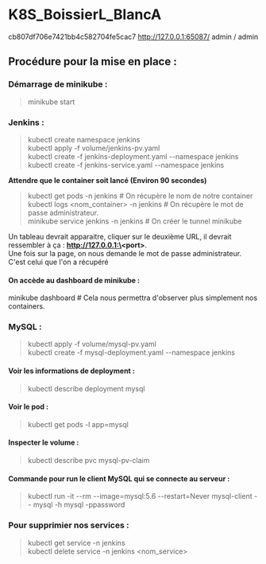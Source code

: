 # K8S_BoissierL_BlancA
cb807df706e7421bb4c582704fe5cac7
http://127.0.0.1:65087/
admin / admin

<h2>Procédure pour la mise en place :</h2>

<h3>Démarrage de minikube :</h3>
                               

> minikube start

<h3>Jenkins :</h3>

> kubectl create namespace jenkins<br/>
> kubectl apply -f volume/jenkins-pv.yaml<br/>
> kubectl create -f jenkins-deployment.yaml --namespace jenkins<br/>
> kubectl create -f jenkins-service.yaml --namespace jenkins

**Attendre que le container soit lancé (Environ 90 secondes)**

> kubectl get pods -n jenkins # On récupère le nom de notre container<br/>
> kubectl logs <nom_container> -n jenkins # On récupère le mot de passe administrateur.<br/>
> minikube service jenkins -n jenkins # On créer le tunnel minikube

Un tableau devrait apparaitre, cliquer sur le deuxième URL, il devrait ressembler à ça : **http://127.0.0.1:\<port\>**.<br>
Une fois sur la page, on nous demande le mot de passe administrateur. C'est celui que l'on a récupéré 
  
<h4>On accède au dashboard de minikube :</h4>
minikube dashboard # Cela nous permettra d'observer plus simplement nos containers.

<h3>MySQL :</h3>

> kubectl apply -f volume/mysql-pv.yaml<br/>
> kubectl create -f mysql-deployment.yaml --namespace jenkins<br/>

<h4>Voir les informations de deployment :</h4>

> kubectl describe deployment mysql

<h4>Voir le pod :</h4>

> kubectl get pods -l app=mysql

<h4>Inspecter le volume :</h4>

> kubectl describe pvc mysql-pv-claim

<h4>Commande pour run le client MySQL qui se connecte au serveur :</h4>

> kubectl run -it --rm --image=mysql:5.6 --restart=Never mysql-client -- mysql -h mysql -ppassword


<h3>Pour supprimier nos services :</h3>

> kubectl get service -n jenkins<br/>
> kubectl delete service -n jenkins <nom_service>
